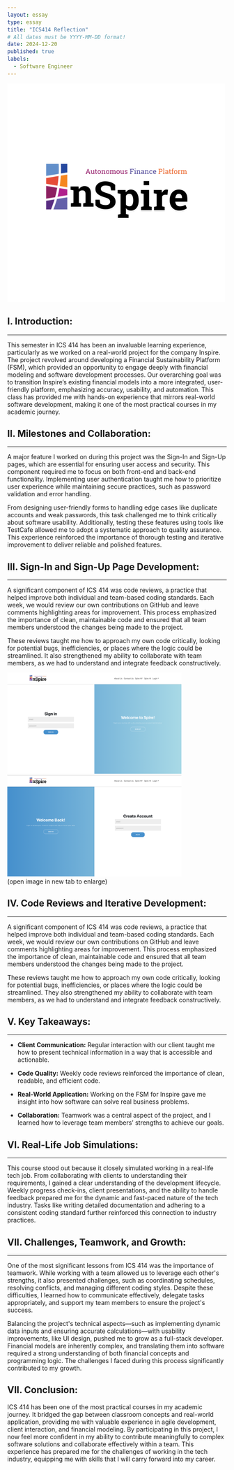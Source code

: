 ```yaml
---
layout: essay
type: essay
title: "ICS414 Reflection"
# All dates must be YYYY-MM-DD format!
date: 2024-12-20
published: true
labels:
  - Software Engineer
---
```


<div class="text-center py-2">
  <img width="500px" src="../img/inspire-logo.png" class="img-thumbnail" >
</div>

## I. Introduction:
---
This semester in ICS 414 has been an invaluable learning experience, particularly as we worked on a real-world project for the company Inspire. The project revolved around developing a Financial Sustainability Platform (FSM), which provided an opportunity to engage deeply with financial modeling and software development processes. Our overarching goal was to transition Inspire’s existing financial models into a more integrated, user-friendly platform, emphasizing accuracy, usability, and automation. This class has provided me with hands-on experience that mirrors real-world software development, making it one of the most practical courses in my academic journey.

## II. Milestones and Collaboration:
---
A major feature I worked on during this project was the Sign-In and Sign-Up pages, which are essential for ensuring user access and security. This component required me to focus on both front-end and back-end functionality. Implementing user authentication taught me how to prioritize user experience while maintaining secure practices, such as password validation and error handling.

From designing user-friendly forms to handling edge cases like duplicate accounts and weak passwords, this task challenged me to think critically about software usability. Additionally, testing these features using tools like TestCafe allowed me to adopt a systematic approach to quality assurance. This experience reinforced the importance of thorough testing and iterative improvement to deliver reliable and polished features.

## III. Sign-In and Sign-Up Page Development:
---
A significant component of ICS 414 was code reviews, a practice that helped improve both individual and team-based coding standards. Each week, we would review our own contributions on GitHub and leave comments highlighting areas for improvement. This process emphasized the importance of clean, maintainable code and ensured that all team members understood the changes being made to the project.

These reviews taught me how to approach my own code critically, looking for potential bugs, inefficiencies, or places where the logic could be streamlined. It also strengthened my ability to collaborate with team members, as we had to understand and integrate feedback constructively.

<div class="text-center p-3">
  <img width="400px" src="../img/414-signin.png" class="img-thumbnail" >
  <img width="400px" src="../img/414-signout.png" class="img-thumbnail" >
</div>
                                             
<div class="text-center pt-2">
  (open image in new tab to enlarge)
</div>

## IV. Code Reviews and Iterative Development:
---
A significant component of ICS 414 was code reviews, a practice that helped improve both individual and team-based coding standards. Each week, we would review our own contributions on GitHub and leave comments highlighting areas for improvement. This process emphasized the importance of clean, maintainable code and ensured that all team members understood the changes being made to the project.

These reviews taught me how to approach my own code critically, looking for potential bugs, inefficiencies, or places where the logic could be streamlined. They also strengthened my ability to collaborate with team members, as we had to understand and integrate feedback constructively.

## V. Key Takeaways:
***
- <b>Client Communication:</b> Regular interaction with our client taught me how to present technical information in a way that is accessible and actionable.

* <b>Code Quality:</b> Weekly code reviews reinforced the importance of clean, readable, and efficient code.

- <b>Real-World Application:</b> Working on the FSM for Inspire gave me insight into how software can solve real business problems.

* <b>Collaboration:</b> Teamwork was a central aspect of the project, and I learned how to leverage team members’ strengths to achieve our goals.

## VI. Real-Life Job Simulations:
___
This course stood out because it closely simulated working in a real-life tech job. From collaborating with clients to understanding their requirements, I gained a clear understanding of the development lifecycle. Weekly progress check-ins, client presentations, and the ability to handle feedback prepared me for the dynamic and fast-paced nature of the tech industry. Tasks like writing detailed documentation and adhering to a consistent coding standard further reinforced this connection to industry practices.

## VII.  Challenges, Teamwork, and Growth:
___
One of the most significant lessons from ICS 414 was the importance of teamwork. While working with a team allowed us to leverage each other's strengths, it also presented challenges, such as coordinating schedules, resolving conflicts, and managing different coding styles. Despite these difficulties, I learned how to communicate effectively, delegate tasks appropriately, and support my team members to ensure the project's success.

Balancing the project's technical aspects—such as implementing dynamic data inputs and ensuring accurate calculations—with usability improvements, like UI design, pushed me to grow as a full-stack developer. Financial models are inherently complex, and translating them into software required a strong understanding of both financial concepts and programming logic. The challenges I faced during this process significantly contributed to my growth.

## VII.  Conclusion:
ICS 414 has been one of the most practical courses in my academic journey. It bridged the gap between classroom concepts and real-world application, providing me with valuable experience in agile development, client interaction, and financial modeling. By participating in this project, I now feel more confident in my ability to contribute meaningfully to complex software solutions and collaborate effectively within a team. This experience has prepared me for the challenges of working in the tech industry, equipping me with skills that I will carry forward into my career.

